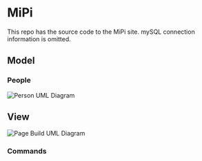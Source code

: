 MiPi
=============

This repo has the source code to the MiPi site. mySQL connection information is omitted.

Model
-------

### People
![Person UML Diagram](http://yuml.me/569d1c3e)
<!---
[Person]^-[Member],
[Member]^-[AM],
[Member]^-[Brother],
[Member]^-[Alumni]
[Person]^-[Rushee]
-->

View
------------

![Page Build UML Diagram](http://yuml.me/f5c55af0)
<!---
[Template]++->[Page],
[Page]^-[AdminPage],
[Page]^-[PopupSplit],
[Page]++->[Box],
[Box]++->[<<BoxContent>>]
-->

### Commands
